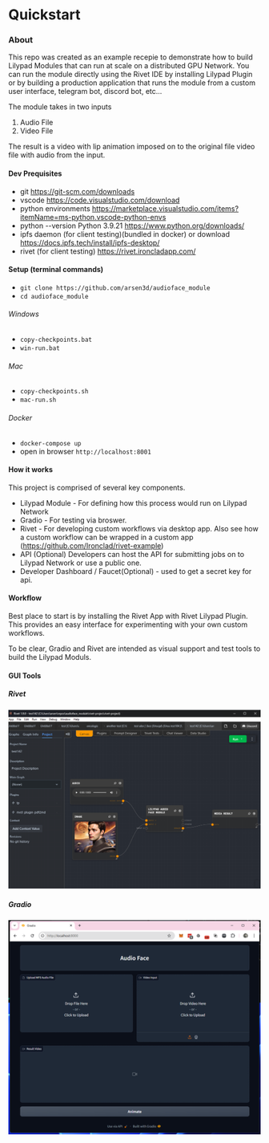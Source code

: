 # Quickstart

### About
This repo was created as an example recepie to demonstrate how to build Lilypad Modules that can run at scale on a distributed GPU Network. You can run the module directly using the Rivet IDE by installing Lilypad Plugin or by building a production application that runs the module from a custom user interface, telegram bot, discord bot, etc...

The module takes in two inputs 
1. Audio File
2. Video File

The result is a video with lip animation imposed on to the original file video file with audio from the input.


#### Dev Prequisites
* git https://git-scm.com/downloads
* vscode https://code.visualstudio.com/download
* python environments  https://marketplace.visualstudio.com/items?itemName=ms-python.vscode-python-envs
* python --version Python 3.9.21 https://www.python.org/downloads/
* ipfs daemon (for client testing)(bundled in docker) or download https://docs.ipfs.tech/install/ipfs-desktop/
* rivet (for client testing) https://rivet.ironcladapp.com/

#### Setup (terminal commands)

*  `git clone https://github.com/arsen3d/audioface_module`
*  `cd audioface_module`

###### Windows 
*  `copy-checkpoints.bat`
*  `win-run.bat`
###### Mac
*  `copy-checkpoints.sh`
*  `mac-run.sh`

###### Docker
*  `docker-compose up`
*  open in browser `http://localhost:8001`

#### How it works
This project is comprised of several key components.
* Lilypad Module - For defining how this process would run on Lilypad Network
* Gradio - For testing via broswer.
* Rivet - For developing custom workflows via desktop app. Also see how a custom workflow can be wrapped in a custom app (https://github.com/Ironclad/rivet-example)
* API (Optional) Developers can host the API for submitting jobs on to Lilypad Network or use a public one.
* Developer Dashboard / Faucet(Optional) - used to get a secret key for api. 


#### Workflow
Best place to start is by installing the Rivet App with Rivet Lilypad Plugin. This provides an easy interface for experimenting with your own custom workflows. 

To be clear, Gradio and Rivet are intended as visual support and test tools to build the Lilypad Moduls.

#### GUI Tools
##### Rivet
![Rivet](docs/images/rivet.png)
##### Gradio
![Rivet](docs/images/gradio.png)